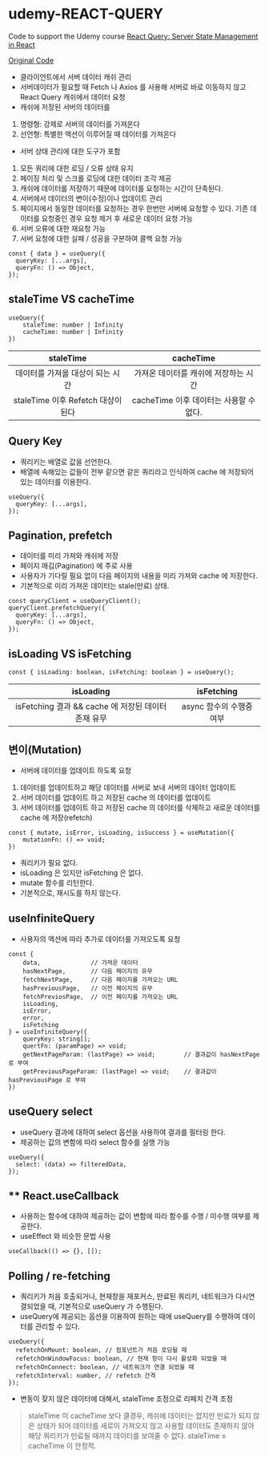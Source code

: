 # udemy-REACT-QUERY

Code to support the Udemy course [React Query: Server State Management in React](https://www.udemy.com/course/learn-react-query/?couponCode=REACT-QUERY-GITHUB)

[Original Code](https://github.com/bonnie/udemy-REACT-QUERY)

- 클라이언트에서 서버 데이터 캐쉬 관리
- 서버데이터가 필요할 때 Fetch 나 Axios 를 사용해 서버로 바로 이동하지 않고 React Query 캐쉬에서 데이터 요청
- 캐쉬에 저장된 서버의 데이터를

1. 명령형: 강제로 서버의 데이터를 가져온다
2. 선언형: 특별한 액션이 이루어질 때 데이터를 가져온다

- 서버 상태 관리에 대한 도구가 포함

1. 모든 쿼리에 대한 로딩 / 오류 상태 유지
2. 페이징 처리 및 스크롤 로딩에 대한 데이터 조각 제공
3. 캐쉬에 데이터를 저장하기 때문에 데이터를 요청하는 시간이 단축된다.
4. 서버에서 데이터의 변이(수정)이나 업데이트 관리
5. 페이지에서 동일한 데이터를 요청하는 경우 한번만 서버에 요청할 수 있다. 기존 데이터를 요청중인 경우 요청 제거 후 새로운 데이터 요청 가능
6. 서버 오류에 대한 재요청 가능
7. 서버 요청에 대한 실패 / 성공을 구분하여 콜백 요청 가능

```tsx
const { data } = useQuery({
  queryKey: [...args],
  queryFn: () => Object,
});
```

## staleTime VS cacheTime

```tsx
useQuery({
	staleTime: number | Infinity
	cacheTime: number | Infinity
})
```

|             staleTime              |                cacheTime                |
| :--------------------------------: | :-------------------------------------: |
|  데이터를 가져올 대상이 되는 시간  |  가져온 데이터를 캐쉬에 저장하는 시간   |
| staleTime 이후 Refetch 대상이 된다 | cacheTime 이후 데이터는 사용할 수 없다. |

## Query Key

- 쿼리키는 배열로 값을 선언한다.
- 배열에 속해있는 값들이 전부 같으면 같은 쿼리라고 인식하여 cache 에 저장되어 있는 데이터를 이용한다.

```tsx
useQuery({
  queryKey: [...args],
});
```

## Pagination, prefetch

- 데이터를 미리 가져와 캐쉬에 저장
- 페이지 매김(Pagination) 에 주로 사용
- 사용자가 기다릴 필요 없이 다음 페이지의 내용을 미리 가져와 cache 에 저장한다.
- 기본적으로 미리 가져온 데이터는 stale(만료) 상태.

```tsx
const queryClient = useQueryClient();
queryClient.prefetchQuery({
  queryKey: [...args],
  queryFn: () => Object,
});
```

## isLoading VS isFetching

```tsx
const { isLoading: boolean, isFetching: boolean } = useQuery();
```

|                      isLoading                      |        isFetching        |
| :-------------------------------------------------: | :----------------------: |
| isFetching 결과 && cache 에 저장된 데이터 존재 유무 | async 함수의 수행중 여부 |

## 변이(Mutation)

- 서버에 데이터를 업데이트 하도록 요청

1. 데이터를 업데이트하고 해당 데이터를 서버로 보내 서버의 데이터 업데이트
2. 서버 데이터를 업데이트 하고 저장된 cache 의 데이터를 업데이트
3. 서버 데이터를 업데이트 하고 저장된 cache 의 데이터를 삭제하고 새로운 데이터를 cache 에 저장(refetch)

```tsx
const { mutate, isError, isLoading, isSuccess } = useMutation({
	mutationFn: () => void;
})
```

- 쿼리키가 필요 없다.
- isLoading 은 있지만 isFetching 은 없다.
- mutate 함수를 리턴한다.
- 기본적으로, 재시도를 하지 않는다.

## useInfiniteQuery

- 사용자의 액션에 따라 추가로 데이터를 가져오도록 요청

```tsx
const {
	data,              // 가져온 데이터
	hasNextPage,       // 다음 페이지의 유무
	fetchNextPage,     // 다음 페이지를 가져오는 URL
	hasPreviousPage,   // 이전 페이지의 유무
	fetchPreviosPage,  // 이전 페이지를 가져오는 URL
	isLoading,
	isError,
	error,
	isFetching
} = useInfiniteQuery({
	queryKey: string[];
	quertFn: (paramPage) => void;
	getNextPageParam: (lastPage) => void;        // 결과값이 hasNextPage 로 부여
	getPreviousPageParam: (lastPage) => void;    // 결과값이 hasPreviousPage 로 부여
})
```

## useQuery select

- useQuery 결과에 대하여 select 옵션을 사용하여 결과를 필터링 한다.
- 제공하는 값의 변함에 따라 select 함수를 실행 가능

```tsx
useQuery({
  select: (data) => filteredData,
});
```

## \*\* React.useCallback

- 사용하는 함수에 대하여 제공하는 값이 변함에 따라 함수를 수행 / 미수행 여부를 제공한다.
- useEffect 와 비슷한 문법 사용

```tsx
useCallback(() => {}, []);
```

## Polling / re-fetching

- 쿼리키가 처음 호출되거나, 현재창을 재포커스, 만료된 쿼리키, 네트워크가 다시연결되었을 때, 기본적으로 useQuery 가 수행된다.
- useQuery에 제공되는 옵션을 이용하여 원하는 때에 useQuery를 수행하여 데이터를 관리할 수 있다.

```tsx
useQuery({
  refetchOnMount: boolean, // 컴포넌트가 처음 로딩될 때
  refetchOnWindowFocus: boolean, // 현재 창이 다시 활성화 되었을 때
  refetchOnConnect: boolean, // 네트워크가 연결 되었을 때
  refetchInterval: number, // refetch 간격
});
```

- 변동이 잦지 않은 데이터에 대해서, staleTime 조정으로 리페치 간격 조정

> staleTime 이 cacheTime 보다 클경우, 캐쉬에 데이터는 없지만 만료가 되지 않은 상태가 되어 데이터를 새로이 가져오지 않고 사용할 데이터도 존재하지 않아 해당 쿼리키가 만료될 때까지 데이터를 보여줄 수 없다. staleTime ≤ cacheTime 이 안정적.
